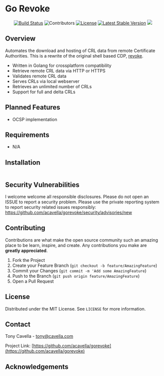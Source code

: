# Go Revoke

<!-- PROJECT SHIELDS -->
<p align="center">
  <a href="https://github.com/acavella/gorevoke/"><img src="https://img.shields.io/badge/build-passing-brightgreen.svg" alt="Build Status"></a>
  <img src="https://img.shields.io/github/contributors/acavella/gorevoke.svg" alt="Contributors">
  <a href="LICENSE"><img src="https://img.shields.io/github/license/acavella/gorevoke.svg" alt="License"></a>
  <a href="https://github.com/revokehq/revoke/releases"><img src="https://img.shields.io/github/release/acavella/gorevoke.svg" alt="Latest Stable Version"></a>
  <a href="https://bestpractices.coreinfrastructure.org/projects/2731"><img src="https://bestpractices.coreinfrastructure.org/projects/2731/badge"></a>
</p>

## Overview

Automates the download and hosting of CRL data from remote Certificate Authorities. This is a rewrite of the original shell based CDP, [revoke](https://github.com/acavella/revoke).

- Written in Golang for crossplatform compatibility
- Retrieve remote CRL data via HTTP or HTTPS
- Validates remote CRL data
- Serves CRLs via local webserver
- Retrieves an unlimited number of CRLs
- Support for full and delta CRLs

## Planned Features

- OCSP implementation

## Requirements
- N/A

## Installation

```Installation instructions here.
```
## Security Vulnerabilities

I welcome welcome all responsible disclosures. Please do not open an ISSUE to report a security problem. Please use the private reporting system to report security related issues responsibly: https://github.com/acavella/gorevoke/security/advisories/new

## Contributing

Contributions are what make the open source community such an amazing place to be learn, inspire, and create. Any contributions you make are **greatly appreciated**.

1. Fork the Project
2. Create your Feature Branch (`git checkout -b feature/AmazingFeature`)
3. Commit your Changes (`git commit -m 'Add some AmazingFeature`)
4. Push to the Branch (`git push origin feature/AmazingFeature`)
5. Open a Pull Request

## License

Distributed under the MIT License. See `LICENSE` for more information.

## Contact

Tony Cavella - tony@cavella.com

Project Link: [https://github.com/acavella/gorevoke](https://github.com/acavella/gorevoke)

<!-- ACKNOWLEDGEMENTS -->
## Acknowledgements

